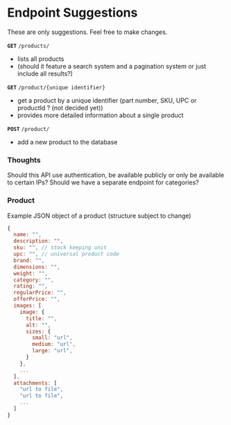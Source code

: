 # Endpoint Suggestions

These are only suggestions. Feel free to make changes.

**`GET`** `/products/`

- lists all products
- (should it feature a search system and a pagination system or just include all results?)

**`GET`** `/product/{unique identifier}`

- get a product by a unique identifier (part number, SKU, UPC or productId ? (not decided yet))
- provides more detailed information about a single product

**`POST`** `/product/`

- add a new product to the database

### Thoughts

Should this API use authentication, be available publicly or only be available to certain IPs?
Should we have a separate endpoint for categories?

### Product

Example JSON object of a product (structure subject to change)

```javascript
{
  name: "",
  description: "",
  sku: "", // stock keeping unit
  upc: "", // universal product code
  brand: "",
  dimensions: "",
  weight: "",
  category: "",
  rating: "",
  regularPrice: "",
  offerPrice: "",
  images: [
    image: {
      title: "",
      alt: "",
      sizes: {
        small: "url",
        medium: "url",
        large: "url",
      }
    },
    ...
  ],
  attachments: [
    "url to file",
    "url to file",
    ...
  ]
}
```
